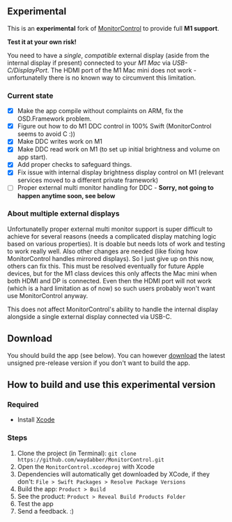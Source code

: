 ## Experimental

This is an **experimental** fork of [MonitorControl](https://github.com/MonitorControl/MonitorControl) to provide full **M1 support**.

**Test it at your own risk!**

You need to have a *single*, *compatible* external display (aside from the internal display if present) connected to your *M1 Mac* via *USB-C/DisplayPort*. The HDMI port of the M1 Mac mini does not work - unfortunatelly there is no known way to circumvent this limitation.

### Current state

- [x] Make the app compile without complaints on ARM, fix the OSD.Framework problem.
- [x] Figure out how to do M1 DDC control in 100% Swift (MonitorControl seems to avoid C :))
- [x] Make DDC writes work on M1
- [x] Make DDC read work on M1 (to set up initial brightness and volume on app start).
- [x] Add proper checks to safeguard things.
- [x] Fix issue with internal display brightness display control on M1 (relevant services moved to a different private framework)
- [ ] Proper external multi monitor handling for DDC - **Sorry, not going to happen anytime soon, see below**

### About multiple external displays

Unfortunatelly proper external multi monitor support is super difficult to achieve for several reasons (needs a complicated display matching logic based on various properties). It is doable but needs lots of work and testing to work really well. Also other changes are needed (like fixing how MonitorControl handles mirrored displays). So I just give up on this now, others can fix this. This must be resolved eventually for future Apple devices, but for the M1 class devices this only affects the Mac mini when both HDMI and DP is connected. Even then the HDMI port will not work (which is a hard limitation as of now) so such users probably won't want use MonitorControl anyway.

This does not affect MonitorControl's ability to handle the internal display alongside a single external display connected via USB-C.

## Download

You should build the app (see below). You can however [download](https://github.com/waydabber/MonitorControl/releases) the latest unsigned pre-release version if you don't want to build the app.

## How to build and use this experimental version

### Required

* Install [Xcode](https://developer.apple.com/xcode/)

### Steps

1. Clone the project (in Terminal): `git clone https://github.com/waydabber/MonitorControl.git`
1. Open the `MonitorControl.xcodeproj` with Xcode
1. Dependencies will automatically get downloaded by XCode, if they don't: `File > Swift Packages > Resolve Package Versions`
1. Build the app: `Product > Build`
1. See the product: `Product > Reveal Build Products Folder`
1. Test the app
1. Send a feedback. :)


